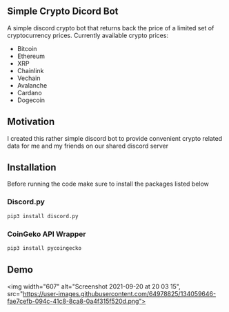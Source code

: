 ## Simple Crypto Dicord Bot
A simple discord crypto bot that returns back the price of a limited set of cryptocurrency prices.
Currently available crypto prices:
- Bitcoin
- Ethereum
- XRP
- Chainlink
- Vechain
- Avalanche
- Cardano
- Dogecoin

## Motivation
I created this rather simple discord bot to provide convenient crypto related data for me and my friends on our shared discord server  

## Installation
Before running the code make sure to install the packages listed below

### Discord.py

```python 
pip3 install discord.py
```
### CoinGeko API Wrapper

```python
pip3 install pycoingecko
```
## Demo
<img width="607" alt="Screenshot 2021-09-20 at 20 03 15",  src="https://user-images.githubusercontent.com/64978825/134059646-fae7cefb-094c-41c8-8ca8-0a4f315f520d.png">
